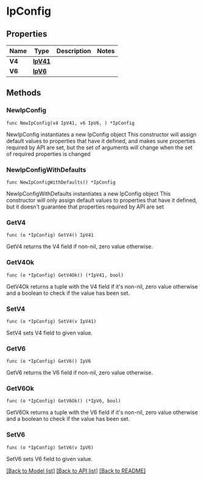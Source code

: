 # IpConfig

## Properties

Name | Type | Description | Notes
------------ | ------------- | ------------- | -------------
**V4** | [**IpV41**](IpV41.md) |  | 
**V6** | [**IpV6**](IpV6.md) |  | 

## Methods

### NewIpConfig

`func NewIpConfig(v4 IpV41, v6 IpV6, ) *IpConfig`

NewIpConfig instantiates a new IpConfig object
This constructor will assign default values to properties that have it defined,
and makes sure properties required by API are set, but the set of arguments
will change when the set of required properties is changed

### NewIpConfigWithDefaults

`func NewIpConfigWithDefaults() *IpConfig`

NewIpConfigWithDefaults instantiates a new IpConfig object
This constructor will only assign default values to properties that have it defined,
but it doesn't guarantee that properties required by API are set

### GetV4

`func (o *IpConfig) GetV4() IpV41`

GetV4 returns the V4 field if non-nil, zero value otherwise.

### GetV4Ok

`func (o *IpConfig) GetV4Ok() (*IpV41, bool)`

GetV4Ok returns a tuple with the V4 field if it's non-nil, zero value otherwise
and a boolean to check if the value has been set.

### SetV4

`func (o *IpConfig) SetV4(v IpV41)`

SetV4 sets V4 field to given value.


### GetV6

`func (o *IpConfig) GetV6() IpV6`

GetV6 returns the V6 field if non-nil, zero value otherwise.

### GetV6Ok

`func (o *IpConfig) GetV6Ok() (*IpV6, bool)`

GetV6Ok returns a tuple with the V6 field if it's non-nil, zero value otherwise
and a boolean to check if the value has been set.

### SetV6

`func (o *IpConfig) SetV6(v IpV6)`

SetV6 sets V6 field to given value.



[[Back to Model list]](../README.md#documentation-for-models) [[Back to API list]](../README.md#documentation-for-api-endpoints) [[Back to README]](../README.md)


